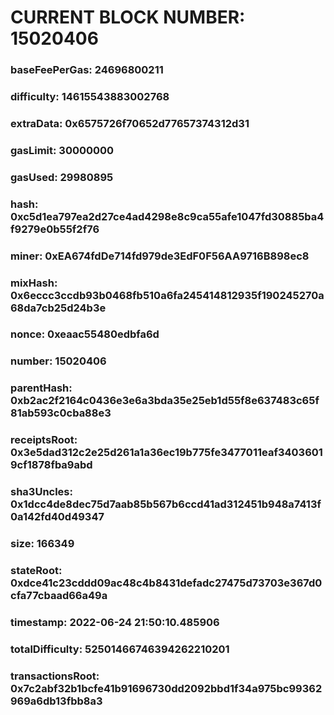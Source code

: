 # CURRENT BLOCK NUMBER: 15020406

### baseFeePerGas: 24696800211
### difficulty: 14615543883002768
### extraData: 0x6575726f70652d77657374312d31
### gasLimit: 30000000
### gasUsed: 29980895
### hash: 0xc5d1ea797ea2d27ce4ad4298e8c9ca55afe1047fd30885ba4f9279e0b55f2f76
### miner: 0xEA674fdDe714fd979de3EdF0F56AA9716B898ec8
### mixHash: 0x6eccc3ccdb93b0468fb510a6fa245414812935f190245270a68da7cb25d24b3e
### nonce: 0xeaac55480edbfa6d
### number: 15020406
### parentHash: 0xb2ac2f2164c0436e3e6a3bda35e25eb1d55f8e637483c65f81ab593c0cba88e3
### receiptsRoot: 0x3e5dad312c2e25d261a1a36ec19b775fe3477011eaf34036019cf1878fba9abd
### sha3Uncles: 0x1dcc4de8dec75d7aab85b567b6ccd41ad312451b948a7413f0a142fd40d49347
### size: 166349
### stateRoot: 0xdce41c23cddd09ac48c4b8431defadc27475d73703e367d0cfa77cbaad66a49a
### timestamp: 2022-06-24 21:50:10.485906
### totalDifficulty: 52501466746394262210201
### transactionsRoot: 0x7c2abf32b1bcfe41b91696730dd2092bbd1f34a975bc99362969a6db13fbb8a3
